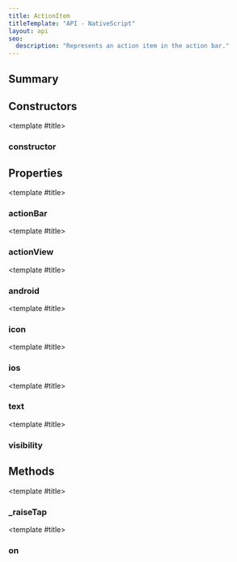 ```yaml
---
title: ActionItem
titleTemplate: "API - NativeScript"
layout: api
seo:
  description: "Represents an action item in the action bar."
---
```


<!-- This page is auto generated, do not edit manually. -->
<!-- Run "yarn generate:api-docs" to regenerate -->

<script setup lang="ts">
  import { provide } from "vue";
  import API_DATA from "./ActionItem.data.json";
  
  provide('API_DATA', API_DATA);
</script>

<APIRefHierarchy v-once />

<APIRefComment commentBase64="eyJibG9ja1RhZ3MiOltdLCJtb2RpZmllclRhZ3MiOnt9LCJzdW1tYXJ5IjpbeyJraW5kIjoidGV4dCIsInRleHQiOiJSZXByZXNlbnRzIGFuIGFjdGlvbiBpdGVtIGluIHRoZSBhY3Rpb24gYmFyLiJ9XX0=" v-once />

## <Heading ignore>Summary</Heading>

<APIRefSummary v-once />

## Constructors

<div class="">

<APIRef for="3648" v-once>

<template #title>

### constructor

</template>

</APIRef>

</div>

## Properties

<div class="">

<APIRef for="3654" v-once>

<template #title>

### actionBar

</template>

</APIRef>

</div>

<div class="">

<APIRef for="3652" v-once>

<template #title>

### actionView

</template>

</APIRef>

</div>

<div class="">

<APIRef for="3671" v-once>

<template #title>

### android

</template>

</APIRef>

</div>

<div class="">

<APIRef for="3651" v-once>

<template #title>

### icon

</template>

</APIRef>

</div>

<div class="">

<APIRef for="3670" v-once>

<template #title>

### ios

</template>

</APIRef>

</div>

<div class="">

<APIRef for="3650" v-once>

<template #title>

### text

</template>

</APIRef>

</div>

<div class="">

<APIRef for="3653" v-once>

<template #title>

### visibility

</template>

</APIRef>

</div>

## Methods

<div class="isPrivate">

<APIRef for="3668" v-once>

<template #title>

### _raiseTap

</template>

</APIRef>

</div>

<div class="">

<APIRef for="3655" v-once>

<template #title>

### on

</template>

</APIRef>

</div>

